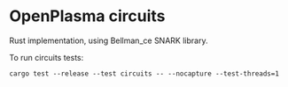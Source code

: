 # OpenPlasma circuits
Rust implementation, using Bellman_ce SNARK library.

To run circuits tests:
```
cargo test --release --test circuits -- --nocapture --test-threads=1
```